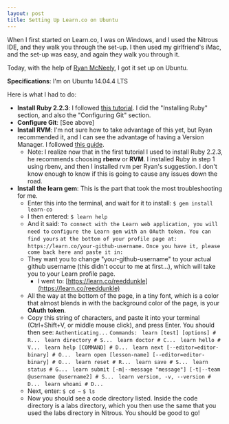 ```yaml
---
layout: post
title: Setting Up Learn.co on Ubuntu
---
```


When I first started on Learn.co, I was on Windows, and I used the Nitrous IDE, and they walk you through the set-up. I then used my girlfriend's iMac, and the set-up was easy, and again they walk you through it.

Today, with the help of [Ryan McNeely](http://students.learn.co/students/ryan-mcneely.html), I got it set up on Ubuntu.

**Specifications**: I'm on Ubuntu 14.04.4 LTS

Here is what I had to do:

- **Install Ruby 2.2.3**: I followed [this tutorial](https://gorails.com/setup/ubuntu/14.04). I did the "Installing Ruby" section, and also the "Configuring Git" section.
- **Configure Git**: [See above]
- **Install RVM**: I'm not sure how to take advantage of this yet, but Ryan recommended it, and I can see the advantage of having a Version Manager. I followed [this guide](http://www.webupd8.org/2014/11/how-to-install-rvm-ruby-version-manager.html).
  - Note: I realize now that in the first tutorial I used to install Ruby 2.2.3, he recommends choosing **rbenv** or **RVM**. I installed Ruby in step 1 using rbenv, and then I installed rvm per Ryan's suggestion. I don't know enough to know if this is going to cause any issues down the road.
- **Install the learn gem**: This is the part that took the most troubleshooting for me.
  - Enter this into the terminal, and wait for it to install:
    `$ gem install learn-co`
  - I then entered:
    `$ learn help`
  - And it said:
    `To connect with the Learn web application, you will need to`
    `configure the Learn gem with an OAuth token. You can find yours`
    `at the bottom of your profile page at:`
    `https://learn.co/your-github-username.`
    `Once you have it, please come back here and paste it in:`  
  - They want you to change "your-github-username" to your actual github username (this didn't occur to me at first...), which will take you to your Learn profile page.
    - I went to: [https://learn.co/reeddunkle](https://learn.co/reeddunkle)
  - All the way at the bottom of the page, in a tiny font, which is a color that almost blends in with the background color of the page, is your **OAuth token**.
  - Copy this string of characters, and paste it into your terminal (Ctrl+Shift+V, or middle mouse click), and press Enter. You should then see:
    `Authenticating...`
    `Commands:`
    ` learn [test] [options] # R...`
    ` learn directory # S...`
    ` learn doctor # C...`
    ` learn hello # V...`
    ` learn help [COMMAND] # D...`
    ` learn next [--editor=editor-binary] # O...`
    ` learn open [lesson-name] [--editor=editor-binary] # O...`
    ` learn reset # R...`
    ` learn save # S...`
    ` learn status # G...`
    ` learn submit [-m|--message "message"] [-t|--team @username @username2] # S...`
    ` learn version, -v, --version # D...`
    ` learn whoami # D...`  
  - Next, enter:
    `$ cd ~`
    `$ ls`
  - Now you should see a code directory listed. Inside the code directory is a labs directory, which you then use the same that you used the labs directory in Nitrous.
  You should be good to go!
